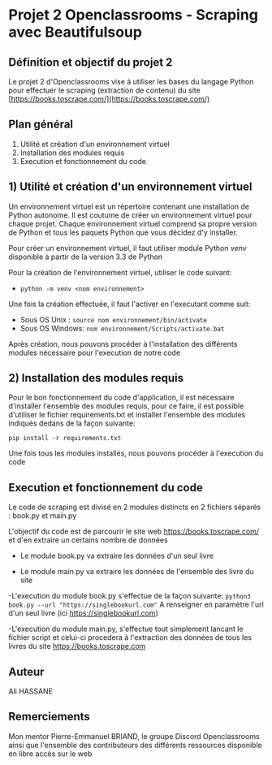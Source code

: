 # Projet 2 Openclassrooms - Scraping avec Beautifulsoup

## Définition et objectif du projet 2
Le projet 2 d'Openclassrooms vise à utiliser les bases du langage Python pour effectuer le scraping (extraction de contenu) du site [https://books.toscrape.com/](https://books.toscrape.com/)

## Plan général
1. Utilité et création d'un environnement virtuel
2. Installation des modules requis
3. Execution et fonctionnement du code

## 1) Utilité et création d'un environnement virtuel
Un environnement virtuel est un répertoire contenant une installation de Python autonome. Il est coutume de créer un environnement virtuel pour chaque projet.
Chaque environnement virtuel comprend sa propre version de Python et tous les paquets Python que vous décidez d'y installer.

Pour créer un environnement virtuel, il faut utiliser module Python *venv* disponible à partir de la version 3.3 de Python

Pour la création de l'environnement virtuel, utiliser le code suivant:
* ```python -m venv <nom environnement>```


Une fois la création effectuée, il faut l'activer en l'executant comme suit:
* Sous OS Unix : ```source nom environnement/bin/activate``` 
* Sous OS Windows: ```nom environnement/Scripts/activate.bat```

Après création, nous pouvons procéder à l'installation des différents modules nécessaire pour l'execution de notre code

## 2) Installation des modules requis
Pour le bon fonctionnement du code d'application, il est nécessaire d'installer l'ensemble des modules requis, pour ce faire, il est possible d'utiliser le fichier requirements.txt et installer l'ensemble des modules indiqués dedans de la façon suivante:

```pip install -r requirements.txt```

Une fois tous les modules installés, nous pouvons procéder à l'execution du code


## Execution et fonctionnement du code
Le code de scraping est divisé en 2 modules distincts en 2 fichiers séparés : book.py et main.py

L'objectif du code est de parcourir le site web https://books.toscrape.com/ et d'en extraire un certains nombre de données

* Le module book.py va extraire les données d'un seul livre

* Le module main.py va extraire les données de l'ensemble des livre du site

-L'execution du module book.py s'effectue de la façon suivante:
```python3 book.py --url "https://singlebookurl.com"```
A renseigner en paramètre l'url d'un seul livre (ici https://singlebookurl.com)

-L'execution du module main.py, s'effectue tout simplement lancant le fichier script et celui-ci procedera à l'extraction des données de tous les livres du site https://books.toscrape.com

## Auteur
Ali HASSANE 

## Remerciements
Mon mentor Pierre-Emmanuel BRIAND, le groupe Discord Openclassrooms ainsi que l'ensemble des contributeurs des différents ressources disponible en libre accès sur le web